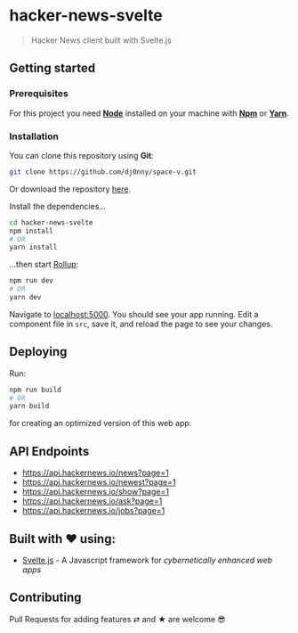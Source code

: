 # hacker-news-svelte

> Hacker News client built with Svelte.js

## Getting started

### Prerequisites  

For this project you need [__Node__](https://nodejs.org/en/) installed on your machine with [__Npm__](https://www.npmjs.com/) or [__Yarn__](https://yarnpkg.com).

### Installation

You can clone this repository using __Git__:
```bash
git clone https://github.com/dj0nny/space-v.git
```

Or download the repository [here](https://github.com/dj0nny/space-v/archive/develop.zip).

Install the dependencies...

```bash
cd hacker-news-svelte
npm install
# OR
yarn install
```

...then start [Rollup](https://rollupjs.org):

```bash
npm run dev
# OR
yarn dev
```

Navigate to [localhost:5000](http://localhost:5000). You should see your app running. Edit a component file in `src`, save it, and reload the page to see your changes.


## Deploying

Run:

```bash
npm run build
# OR
yarn build
```
for creating an optimized version of this web app.

## API Endpoints

* https://api.hackernews.io/news?page=1
* https://api.hackernews.io/newest?page=1
* https://api.hackernews.io/show?page=1
* https://api.hackernews.io/ask?page=1
* https://api.hackernews.io/jobs?page=1

## Built with ❤️ using:

* [Svelte.js](https://svelte.dev/) - A Javascript framework for *cybernetically enhanced web apps*

## Contributing

Pull Requests for adding features ⇄ and ★ are welcome 😎